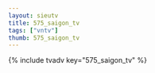 ```yaml
--- 
layout: sieutv
title: 575_saigon_tv
tags: ["vntv"]
thumb: 575_saigon_tv
---
```

{% include tvadv key="575_saigon_tv" %}
